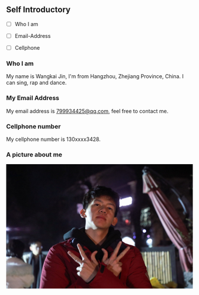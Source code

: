 ## **Self  Introductory**

- [ ] Who I am

- [ ] Email-Address

- [ ] Cellphone

  

### Who I am

My name is Wangkai Jin, I'm from Hangzhou, Zhejiang Province, China. I can sing, rap and dance.

### My Email Address

My email address is 799934425@qq.com, feel free to contact me.

### Cellphone number

My cellphone number is 130xxxx3428.

### A picture about me
![alt text](../images/jwk.jpg "it's me")



